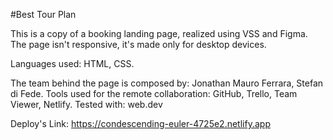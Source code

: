 #Best Tour Plan

This is a copy of a booking landing page, realized using VSS and Figma.
The page isn't responsive, it's made only for desktop devices. 

Languages used: HTML, CSS.

The team behind the page is composed by: Jonathan Mauro Ferrara, Stefan di Fede. 
Tools used for the remote collaboration: GitHub, Trello, Team Viewer, Netlify.
Tested with: web.dev

Deploy's Link: https://condescending-euler-4725e2.netlify.app

